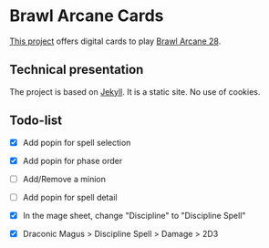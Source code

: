 # Brawl Arcane Cards
[This project](https://maximejannot.github.io/brawlarcanecards/#id_fourth_playerone) offers digital cards to play [Brawl Arcane 28](https://brettfp.itch.io/brawl-arcane-28).


## Technical presentation
The project is based on [Jekyll](https://jekyllrb.com/). It is a static site.
No use of cookies.


## Todo-list
 - [x] Add popin for spell selection
 - [x] Add popin for phase order
 - [ ] Add/Remove a minion
 - [ ] Add popin for spell detail
 - [X] In the mage sheet, change "Discipline" to "Discipline Spell"
 - [X] Draconic Magus > Discipline Spell > Damage > 2D3

